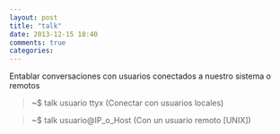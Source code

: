 ```yaml
---
layout: post
title: "talk"
date: 2013-12-15 18:40
comments: true
categories: 
---
```

Entablar conversaciones con usuarios conectados a nuestro sistema o remotos

>~$ talk usuario ttyx  (Conectar con usuarios locales)

>~$ talk usuario@IP_o_Host (Con un usuario remoto [UNIX])

